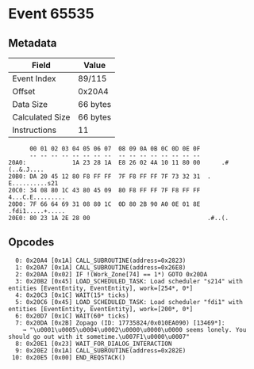 # Event 65535

## Metadata

| Field           | Value    |
|-----------------|----------|
| Event Index     | 89/115   |
| Offset          | 0x20A4   |
| Data Size       | 66 bytes |
| Calculated Size | 66 bytes |
| Instructions    | 11       |

```
      00 01 02 03 04 05 06 07  08 09 0A 0B 0C 0D 0E 0F
      -- -- -- -- -- -- -- --  -- -- -- -- -- -- -- --
20A0:             1A 23 28 1A  E8 26 02 4A 10 11 80 00      .#(..&.J....
20B0: DA 20 45 12 80 F8 FF FF  7F F8 FF FF 7F 73 32 31  . E..........s21
20C0: 34 08 80 1C 43 80 45 09  80 F8 FF FF 7F F8 FF FF  4...C.E.........
20D0: 7F 66 64 69 31 08 80 1C  0D 80 2B 90 A0 0E 01 8E  .fdi1.....+.....
20E0: 80 23 1A 2E 28 00                                 .#..(.          
```

## Opcodes

```
  0: 0x20A4 [0x1A] CALL_SUBROUTINE(address=0x2823)
  1: 0x20A7 [0x1A] CALL_SUBROUTINE(address=0x26E8)
  2: 0x20AA [0x02] IF !(Work_Zone[74] == 1*) GOTO 0x20DA
  3: 0x20B2 [0x45] LOAD_SCHEDULED_TASK: Load scheduler "s214" with entities [EventEntity, EventEntity], work=[254*, 0*]
  4: 0x20C3 [0x1C] WAIT(15* ticks)
  5: 0x20C6 [0x45] LOAD_SCHEDULED_TASK: Load scheduler "fdi1" with entities [EventEntity, EventEntity], work=[200*, 0*]
  6: 0x20D7 [0x1C] WAIT(60* ticks)
  7: 0x20DA [0x2B] Zopago (ID: 17735824/0x010EA090) [13469*]:
    → "\u0001\u0005\u0004\u0002\u0000\u0000\u0000 seems lonely. You should go out with it sometime.\u007F1\u0000\u0007"
  8: 0x20E1 [0x23] WAIT_FOR_DIALOG_INTERACTION
  9: 0x20E2 [0x1A] CALL_SUBROUTINE(address=0x282E)
 10: 0x20E5 [0x00] END_REQSTACK()
```

